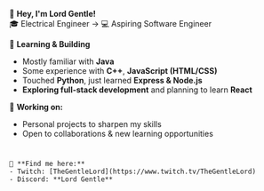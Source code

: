 👋 **Hey, I'm Lord Gentle!**  
🎓 Electrical Engineer → 💻 Aspiring Software Engineer  

🔹 **Learning & Building**  
- Mostly familiar with **Java**  
- Some experience with **C++**, **JavaScript (HTML/CSS)**  
- Touched **Python**, just learned **Express & Node.js**  
- **Exploring full-stack development** and planning to learn **React**  

🚀 **Working on:**  
- Personal projects to sharpen my skills  
- Open to collaborations & new learning opportunities  

#
    📌 **Find me here:**  
    - Twitch: [TheGentleLord](https://www.twitch.tv/TheGentleLord)  
    - Discord: **Lord Gentle**  
